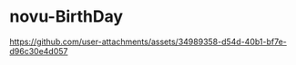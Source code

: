# novu-BirthDay



https://github.com/user-attachments/assets/34989358-d54d-40b1-bf7e-d96c30e4d057


